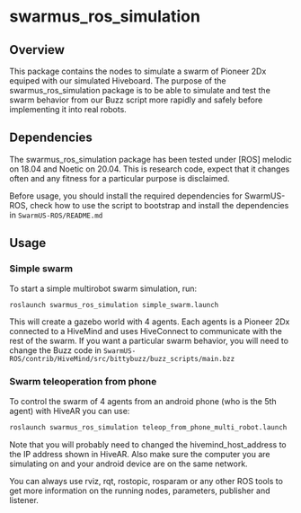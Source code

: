 
# swarmus_ros_simulation

## Overview

This package contains the nodes to simulate a swarm of Pioneer 2Dx equiped with our simulated Hiveboard. The purpose of the swarmus_ros_simulation package is to be able to simulate and test the swarm behavior from our Buzz script more rapidly and safely before implementing it into real robots.

## Dependencies 

The swarmus_ros_simulation package has been tested under [ROS] melodic on 18.04 and Noetic on 20.04. This is research code, expect that it changes often and any fitness for a particular purpose is disclaimed.


Before usage, you should install the required dependencies for SwarmUS-ROS, check how to use the script to bootstrap and install the dependencies in `SwarmUS-ROS/README.md`

## Usage

### Simple swarm
To start a simple multirobot swarm simulation, run:
```sh
roslaunch swarmus_ros_simulation simple_swarm.launch
```

This will create a gazebo world with 4 agents. Each agents is a Pioneer 2Dx connected to a HiveMind and uses HiveConnect to communicate with the rest of the swarm. If you want a particular swarm behavior, you will need to change the Buzz code in `SwarmUS-ROS/contrib/HiveMind/src/bittybuzz/buzz_scripts/main.bzz`

### Swarm teleoperation from phone
To control the swarm of 4 agents from an android phone (who is the 5th agent) with HiveAR you can use:

``` sh
roslaunch swarmus_ros_simulation teleop_from_phone_multi_robot.launch 
```

Note that you will probably need to changed the hivemind_host_address to the IP address shown in HiveAR. Also make sure the computer you are simulating on and your android device are on the same network.


You can always use rviz, rqt, rostopic, rosparam or any other ROS tools to get more information on the running nodes, parameters, publisher and listener.

